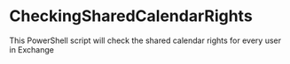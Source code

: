 # CheckingSharedCalendarRights
This PowerShell script will check the shared calendar rights for every user in Exchange

